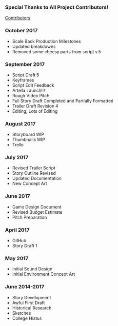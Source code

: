 ### Special Thanks to All Project Contributors!
[Contributors](https://github.com/jcongerkallas1/Folkvangr/blob/master/Jobs/Team.md)

### October 2017
- Scale Back Production Milestones
- Updated breakdowns
- Removed some cheesy parts from script v.5

### September 2017
- Script Draft 5
- Keyframes
- Script Edit Feedback
- Artella Launch!!!
- Rough Video Pitch
- Full Story Draft Completed and Partially Formatted
- Trailer Draft Revision 4
- Editing, Lots of Editing

### August 2017
- Storyboard WIP
- Thumbnails WIP
- Trello

### July 2017
- Revised Trailer Script
- Story Outline Revised
- Updated Documentation
- New Concept Art

### June 2017
- Game Design Document
- Revised Budget Estimate
- Pitch Preparation

### April 2017
- GitHub
- Story Draft 1

### May 2017 
- Initial Sound Design
- Initial Environment Concept Art

### June 2014-2017 
- Story Development
- Awful First Draft
- Historical Research
- Sketches
- College Hiatus
